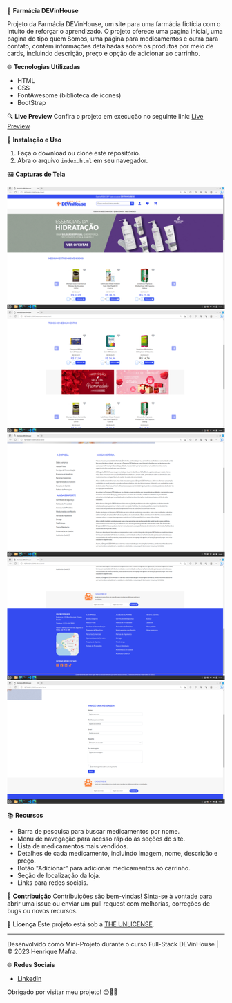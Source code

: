 📝 **Farmácia DEVinHouse**

Projeto da Farmácia DEVinHouse, um site para uma farmácia fictícia com o intuito de reforçar o aprendizado. O projeto oferece uma pagina inicial, uma pagina do tipo quem Somos, uma página para medicamentos e outra para contato, contem informações detalhadas sobre os produtos por meio de cards, incluindo descrição, preço e opção de adicionar ao carrinho.

🌐 **Tecnologias Utilizadas**
- HTML
- CSS
- FontAwesome (biblioteca de ícones)
- BootStrap

🔍 **Live Preview**
Confira o projeto em execução no seguinte link: [Live Preview](http://henriquemafra.com.br/devinhousefarma/index.html)

🔧 **Instalação e Uso**
1. Faça o download ou clone este repositório.
2. Abra o arquivo `index.html` em seu navegador.

🖼️ **Capturas de Tela**

![Captura de Tela](screenshots/1.png)
![Captura de Tela](screenshots/2.png)
![Captura de Tela](screenshots/3.png)
![Captura de Tela](screenshots/4.png)
![Captura de Tela](screenshots/5.png)

📚 **Recursos**
- Barra de pesquisa para buscar medicamentos por nome.
- Menu de navegação para acesso rápido às seções do site.
- Lista de medicamentos mais vendidos.
- Detalhes de cada medicamento, incluindo imagem, nome, descrição e preço.
- Botão "Adicionar" para adicionar medicamentos ao carrinho.
- Seção de localização da loja.
- Links para redes sociais.

📝 **Contribuição**
Contribuições são bem-vindas! Sinta-se à vontade para abrir uma issue ou enviar um pull request com melhorias, correções de bugs ou novos recursos.

📄 **Licença**
Este projeto está sob a [THE UNLICENSE](LICENSE).

---

Desenvolvido como Mini-Projeto durante o curso Full-Stack DEVinHouse | © 2023 Henrique Mafra.

🌐 **Redes Sociais**
- [LinkedIn](https://www.linkedin.com/in/henriquemafradev/)

Obrigado por visitar meu projeto! 😊🏥💊
